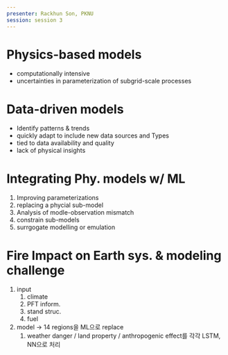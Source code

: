 ```yaml
---
presenter: Rackhun Son, PKNU
session: session 3
---
```

# Physics-based models
- computationally intensive
- uncertainties in parameterization of subgrid-scale processes

# Data-driven models
- Identify patterns & trends
- quickly adapt to include new data sources and Types
- tied to data availability and quality
- lack of physical insights

# Integrating Phy. models w/ ML
1. Improving parameterizations
2. replacing a phycial sub-model
3. Analysis of modle-observation mismatch
4. constrain sub-models
5. surrgogate modelling or emulation

# Fire Impact on Earth sys. & modeling challenge
1. input
	1. climate
	2. PFT inform.
	3. stand struc.
	4. fuel
2. model -> 14 regions을 ML으로 replace
	1. weather danger / land property / anthropogenic effect를 각각 LSTM, NN으로 처리 
